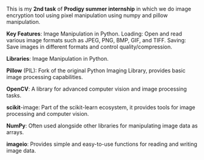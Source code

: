 This is my **2nd task** of **Prodigy summer internship** in which we  do image encryption tool using pixel manipulation
using numpy and pillow manipulation.

**Key Features**: Image Manipulation in Python.
Loading: Open and read various image formats such as JPEG, PNG, BMP, GIF, and TIFF.
Saving: Save images in different formats and control quality/compression.

**Libraries**: Image Manipulation in Python.

**Pillow** (PIL): Fork of the original Python Imaging Library, provides basic image processing capabilities.

**OpenCV**: A library for advanced computer vision and image processing tasks.

**scikit**-image: Part of the scikit-learn ecosystem, it provides tools for image processing and computer vision.

**NumPy**: Often used alongside other libraries for manipulating image data as arrays.

**imageio**: Provides simple and easy-to-use functions for reading and writing image data.
